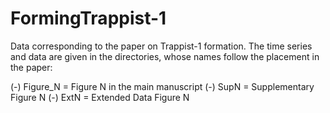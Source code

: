 # FormingTrappist-1
Data corresponding to the paper on Trappist-1 formation.
The time series and data are given in the directories, whose names follow the placement in the paper:

(-) Figure_N = Figure N in the main manuscript
(-)     SupN = Supplementary Figure N
(-)     ExtN = Extended Data Figure N
